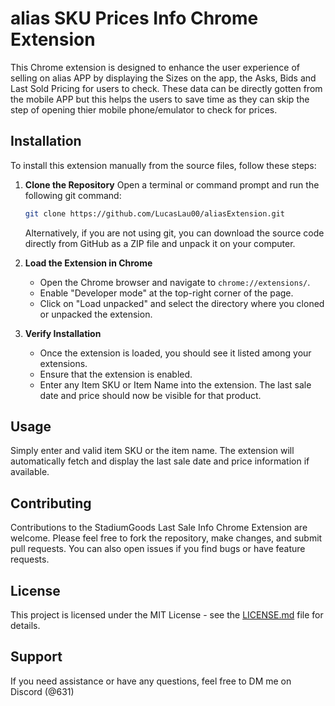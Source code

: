 # alias SKU Prices Info Chrome Extension

This Chrome extension is designed to enhance the user experience of selling on alias APP by displaying the Sizes on the app, the Asks, Bids and Last Sold Pricing for users to check. These data can be directly gotten from the mobile APP but this helps the users to save time as they can skip the step of opening thier mobile phone/emulator to check for prices.


## Installation

To install this extension manually from the source files, follow these steps:

1. **Clone the Repository**
   Open a terminal or command prompt and run the following git command:

   ```sh
   git clone https://github.com/LucasLau00/aliasExtension.git
   ```

   Alternatively, if you are not using git, you can download the source code directly from GitHub as a ZIP file and unpack it on your computer.

2. **Load the Extension in Chrome**
   - Open the Chrome browser and navigate to `chrome://extensions/`.
   - Enable "Developer mode" at the top-right corner of the page.
   - Click on "Load unpacked" and select the directory where you cloned or unpacked the extension.

3. **Verify Installation**
   - Once the extension is loaded, you should see it listed among your extensions.
   - Ensure that the extension is enabled.
   - Enter any Item SKU or Item Name into the extension. The last sale date and price should now be visible for that product.

## Usage

Simply enter and valid item SKU or the item name. The extension will automatically fetch and display the last sale date and price information if available.

## Contributing

Contributions to the StadiumGoods Last Sale Info Chrome Extension are welcome. Please feel free to fork the repository, make changes, and submit pull requests. You can also open issues if you find bugs or have feature requests.

## License

This project is licensed under the MIT License - see the [LICENSE.md](LICENSE.md) file for details.

## Support

If you need assistance or have any questions, feel free to DM me on Discord (@631)
